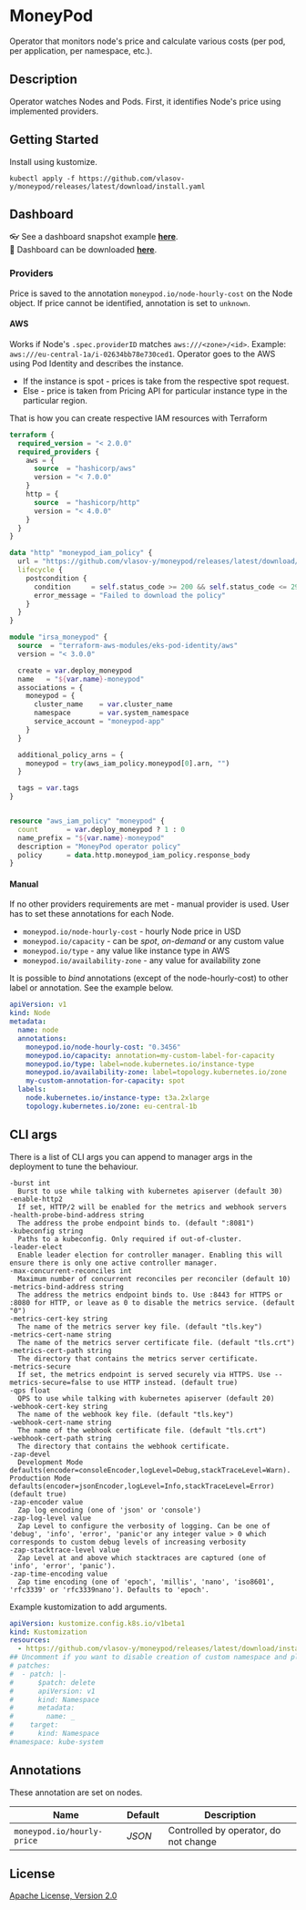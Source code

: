 # MoneyPod

Operator that monitors node's price and calculate various costs (per pod, per application, per namespace, etc.).

## Description

Operator watches Nodes and Pods. First, it identifies Node's price using implemented providers.

## Getting Started

Install using kustomize.

```shell
kubectl apply -f https://github.com/vlasov-y/moneypod/releases/latest/download/install.yaml
```

## Dashboard

:eyeglasses: See a dashboard snapshot example [**here**](https://snapshots.raintank.io/dashboard/snapshot/9foBa22o0IYpz2tiTPLfj8OISLu4w2Ja).  
:arrow_down_small: Dashboard can be downloaded [**here**](src/config/manager/prometheus/dashboard.json).

### Providers

Price is saved to the annotation `moneypod.io/node-hourly-cost` on the Node object.
If price cannot be identified, annotation is set to `unknown`.

#### AWS

Works if Node's `.spec.providerID` matches `aws:///<zone>/<id>`. Example: `aws:///eu-central-1a/i-02634bb78e730ced1`.
Operator goes to the AWS using Pod Identity and describes the instance.

- If the instance is spot - prices is take from the respective spot request.
- Else - price is taken from Pricing API for particular instance type in the particular region.

That is how you can create respective IAM resources with Terraform

```terraform
terraform {
  required_version = "< 2.0.0"
  required_providers {
    aws = {
      source  = "hashicorp/aws"
      version = "< 7.0.0"
    }
    http = {
      source  = "hashicorp/http"
      version = "< 4.0.0"
    }
  }
}

data "http" "moneypod_iam_policy" {
  url = "https://github.com/vlasov-y/moneypod/releases/latest/download/aws-iam-policy.json"
  lifecycle {
    postcondition {
      condition     = self.status_code >= 200 && self.status_code <= 299 && can(jsondecode(self.response_body))
      error_message = "Failed to download the policy"
    }
  }
}

module "irsa_moneypod" {
  source  = "terraform-aws-modules/eks-pod-identity/aws"
  version = "< 3.0.0"

  create = var.deploy_moneypod
  name   = "${var.name}-moneypod"
  associations = {
    moneypod = {
      cluster_name    = var.cluster_name
      namespace       = var.system_namespace
      service_account = "moneypod-app"
    }
  }

  additional_policy_arns = {
    moneypod = try(aws_iam_policy.moneypod[0].arn, "")
  }

  tags = var.tags
}


resource "aws_iam_policy" "moneypod" {
  count       = var.deploy_moneypod ? 1 : 0
  name_prefix = "${var.name}-moneypod"
  description = "MoneyPod operator policy"
  policy      = data.http.moneypod_iam_policy.response_body
}
```

#### Manual

If no other providers requirements are met - manual provider is used.
User has to set these annotations for each Node.

- `moneypod.io/node-hourly-cost` - hourly Node price in USD
- `moneypod.io/capacity` - can be *spot*, *on-demand* or any custom value
- `moneypod.io/type` - any value like instance type in AWS
- `moneypod.io/availability-zone` - any value for availability zone

It is possible to *bind* annotations (except of the node-hourly-cost) to other label or annotation. See the example below.

```yaml
apiVersion: v1
kind: Node
metadata:
  name: node
  annotations:
    moneypod.io/node-hourly-cost: "0.3456"
    moneypod.io/capacity: annotation=my-custom-label-for-capacity
    moneypod.io/type: label=node.kubernetes.io/instance-type
    moneypod.io/availability-zone: label=topology.kubernetes.io/zone
    my-custom-annotation-for-capacity: spot
  labels:
    node.kubernetes.io/instance-type: t3a.2xlarge
    topology.kubernetes.io/zone: eu-central-1b
```

## CLI args

There is a list of CLI args you can append to manager args in the deployment to tune the behaviour.

```shell
-burst int
  Burst to use while talking with kubernetes apiserver (default 30)
-enable-http2
  If set, HTTP/2 will be enabled for the metrics and webhook servers
-health-probe-bind-address string
  The address the probe endpoint binds to. (default ":8081")
-kubeconfig string
  Paths to a kubeconfig. Only required if out-of-cluster.
-leader-elect
  Enable leader election for controller manager. Enabling this will ensure there is only one active controller manager.
-max-concurrent-reconciles int
  Maximum number of concurrent reconciles per reconciler (default 10)
-metrics-bind-address string
  The address the metrics endpoint binds to. Use :8443 for HTTPS or :8080 for HTTP, or leave as 0 to disable the metrics service. (default "0")
-metrics-cert-key string
  The name of the metrics server key file. (default "tls.key")
-metrics-cert-name string
  The name of the metrics server certificate file. (default "tls.crt")
-metrics-cert-path string
  The directory that contains the metrics server certificate.
-metrics-secure
  If set, the metrics endpoint is served securely via HTTPS. Use --metrics-secure=false to use HTTP instead. (default true)
-qps float
  QPS to use while talking with kubernetes apiserver (default 20)
-webhook-cert-key string
  The name of the webhook key file. (default "tls.key")
-webhook-cert-name string
  The name of the webhook certificate file. (default "tls.crt")
-webhook-cert-path string
  The directory that contains the webhook certificate.
-zap-devel
  Development Mode defaults(encoder=consoleEncoder,logLevel=Debug,stackTraceLevel=Warn). Production Mode defaults(encoder=jsonEncoder,logLevel=Info,stackTraceLevel=Error) (default true)
-zap-encoder value
  Zap log encoding (one of 'json' or 'console')
-zap-log-level value
  Zap Level to configure the verbosity of logging. Can be one of 'debug', 'info', 'error', 'panic'or any integer value > 0 which corresponds to custom debug levels of increasing verbosity
-zap-stacktrace-level value
  Zap Level at and above which stacktraces are captured (one of 'info', 'error', 'panic').
-zap-time-encoding value
  Zap time encoding (one of 'epoch', 'millis', 'nano', 'iso8601', 'rfc3339' or 'rfc3339nano'). Defaults to 'epoch'.
```

Example kustomization to add arguments.

```yaml
apiVersion: kustomize.config.k8s.io/v1beta1
kind: Kustomization
resources:
  - https://github.com/vlasov-y/moneypod/releases/latest/download/install.yaml
## Uncomment if you want to disable creation of custom namespace and plan to use system one instead
# patches:
#  - patch: |-
#      $patch: delete
#      apiVersion: v1
#      kind: Namespace
#      metadata:
#        name: _
#    target:
#      kind: Namespace
#namespace: kube-system

```

## Annotations

These annotation are set on nodes.

| Name                       | Default | Description                           |
| -------------------------- | ------- | ------------------------------------- |
| `moneypod.io/hourly-price` | *JSON*  | Controlled by operator, do not change |


## License

[Apache License, Version 2.0](LICENSE)
